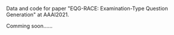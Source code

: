 Data and code for paper "EQG-RACE: Examination-Type Question Generation" at AAAI2021.

Comming soon......
